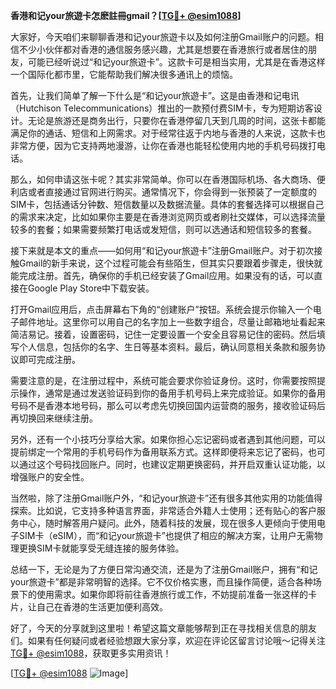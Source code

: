 **香港和记your旅遊卡怎麽註冊gmail？[[TG💪+ @esim1088](https://t.me/s/esim1088)]**

大家好，今天咱们来聊聊香港和记your旅遊卡以及如何注册Gmail账户的问题。相信不少小伙伴都对香港的通信服务感兴趣，尤其是想要在香港旅行或者居住的朋友，可能已经听说过“和记your旅遊卡”。这款卡可是相当实用，尤其是在香港这样一个国际化都市里，它能帮助我们解决很多通讯上的烦恼。

首先，让我们简单了解一下什么是“和记your旅遊卡”。这是由香港和记电讯（Hutchison Telecommunications）推出的一款预付费SIM卡，专为短期访客设计。无论是旅游还是商务出行，只要你在香港停留几天到几周的时间，这张卡都能满足你的通话、短信和上网需求。对于经常往返于内地与香港的人来说，这款卡也非常方便，因为它支持两地漫游，让你在香港也能轻松使用内地的手机号码拨打电话。

那么，如何申请这张卡呢？其实非常简单。你可以在香港国际机场、各大商场、便利店或者直接通过官网进行购买。通常情况下，你会得到一张预装了一定额度的SIM卡，包括通话分钟数、短信数量以及数据流量。具体的套餐选择可以根据自己的需求来决定，比如如果你主要是在香港浏览网页或者刷社交媒体，可以选择流量较多的套餐；如果需要频繁打电话或发短信，则可以选通话和短信较多的套餐。

接下来就是本文的重点——如何用“和记your旅遊卡”注册Gmail账户。对于初次接触Gmail的新手来说，这个过程可能会有些陌生，但其实只要跟着步骤走，很快就能完成注册。首先，确保你的手机已经安装了Gmail应用。如果没有的话，可以直接在Google Play Store中下载安装。

打开Gmail应用后，点击屏幕右下角的“创建账户”按钮。系统会提示你输入一个电子邮件地址。这里你可以用自己的名字加上一些数字组合，尽量让邮箱地址看起来简洁易记。接着，设置密码，记住一定要设置一个安全且容易记住的密码。然后填写个人信息，包括你的名字、生日等基本资料。最后，确认同意相关条款和服务协议即可完成注册。

需要注意的是，在注册过程中，系统可能会要求你验证身份。这时，你需要按照提示操作，通常是通过发送验证码到你的备用手机号码上来完成验证。如果你的备用号码不是香港本地号码，那么可以考虑先切换回国内运营商的服务，接收验证码后再切换回来继续注册。

另外，还有一个小技巧分享给大家。如果你担心忘记密码或者遇到其他问题，可以提前绑定一个常用的手机号码作为备用联系方式。这样即便将来忘记了密码，也可以通过这个号码找回账户。同时，也建议定期更换密码，并开启双重认证功能，以增强账户的安全性。

当然啦，除了注册Gmail账户外，“和记your旅遊卡”还有很多其他实用的功能值得探索。比如说，它支持多种语言界面，非常适合外籍人士使用；还有贴心的客户服务中心，随时解答用户疑问。此外，随着科技的发展，现在很多人更倾向于使用电子SIM卡（eSIM），而“和记your旅遊卡”也提供了相应的解决方案，让用户无需物理更换SIM卡就能享受无缝连接的服务体验。

总结一下，无论是为了方便日常沟通交流，还是为了注册Gmail账户，拥有“和记your旅遊卡”都是非常明智的选择。它不仅价格实惠，而且操作简便，适合各种场景下的使用需求。如果你即将前往香港旅行或工作，不妨提前准备一张这样的卡片，让自己在香港的生活更加便利高效。

好了，今天的分享就到这里啦！希望这篇文章能够帮到正在寻找相关信息的朋友们。如果有任何疑问或者经验想跟大家分享，欢迎在评论区留言讨论哦～记得关注[TG💪+ @esim1088](https://t.me/s/esim1088)，获取更多实用资讯！

[[TG💪+ @esim1088](https://t.me/s/esim1088) ![Image](https://i.postimg.cc/4NQfJmqS/Snipaste-2025-05-13-00-14-12.png)]